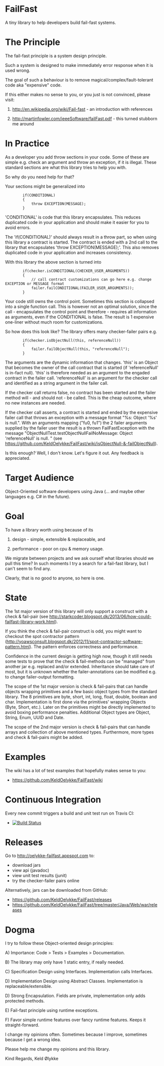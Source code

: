 FailFast
========

A tiny library to help developers build fail-fast systems.


The Principle
=============

The fail-fast principle is a system design principle. 

Such a system is designed to make immediately error response when it is used wrong.

The goal of such a behaviour is to remove magical/complex/fault-tolerant code aka "expensive" code.

If this either makes no sense to you, or you just is not convinced, please visit:

 1) http://en.wikipedia.org/wiki/Fail-fast - an introduction with references
 
 2) http://martinfowler.com/ieeeSoftware/failFast.pdf - this turned stubborn me around

In Practice
=============

As a developer you add throw sections in your code. Some of these are simple e.g. check an argument and throw an exception, if it is illegal. These standard sections are what this library tries to help you with. 

So why do you need help for that?

Your sections might be generalized into 

			if(CONDITIONAL) 
			{ 
				throw EXCEPTION(MESSAGE);
			}  

'CONDITIONAL' is code that this library encapsulates. This reduces duplicated code in your application and should make it easier for you to avoid errors.

The 'if(CONDITIONAL)' should always result in a throw part, so when using this library a contract is started. The contract is ended with a 2nd call to the library that encapsulates 'throw EXCEPTION(MESSAGE);'. This also removes duplicated code in your application and increases consistency.

With this library the above section is turned into

			if(checker.isCONDITIONAL(CHECKER_USER_ARGUMENTS)) 
			{ 
				// call contract customizations can go here e.g. change EXCEPTION or MESSAGE format
				failer.failCONDITIONAL(FAILER_USER_ARGUMENTS));
			}  

Your code still owns the control point. Sometimes this section is collapsed into a single function call. This is however not an optimal solution, since the call - encapsulates the control point and therefore - requires all information as arguments, even if the CONDITIONAL is false. The result is 1 expensive one-liner without much room for customizations.

So how does this look like? The library offers many checker-failer pairs e.g.

			if(checker.isObjectNull(this, referenceNull))
			{
				failer.failObjectNull(this, "referenceNull");
			}

The arguments are the dynamic information that changes. 'this' is an Object that becomes the owner of the call contract that is started (if 'referenceNull' is in-fact null). 'this' is therefore needed as an argument to the engaded contract in the failer call. 'referenceNull' is an argument for the checker call and identified as a string argument in the failer call. 

If the checker call returns false, no contract has been started and the failer method will - and should not - be called. This is the cheap outcome, where no new instances are needed.

If the checker call asserts, a contract is started and ended by the expensive failer call that throws an exception with a message format "%s: Object '%s' is null.". With an arguments mapping ("fu0, fu1") the 2 failer arguments supplied by the failer user the result is a thrown FailFastException with the message "ObjectNullTest.testObjectNullFailNoMessage: Object 'referenceNull' is null. " (see https://github.com/KeldOelykke/FailFast/wiki/isObjectNull-&-failObjectNull).

Is this enough? Well, I don't know. Let's figure it out. Any feedback is appreciated.
 

Target Audience
===============

Object-Oriented software developers using Java (... and maybe other languages e.g. C# in the future).


Goal
====

To have a library worth using because of its 

 1) design - simple, extensible & replaceable, and
 
 2) performance - poor on cpu & memory usage.
 
We migrate between projects and we ask ourself what libraries should we pull this time? 
In such moments I try a search for a fail-fast library, but I can't seem to find any.

Clearly, that is no good to anyone, so here is one.

State
========

The 1st major version of this library will only support a construct with a check & fail-pair (see http://starkcoder.blogspot.dk/2013/06/how-could-failfast-library-work.html).

If you think the check & fail-pair construct is odd, you might want to checkout the spot contractor pattern (http://yoawsconsult.blogspot.dk/2012/11/spot-contractor-software-pattern.html). The pattern enforces correctness and performance.

Confidence in the current design is getting high now, though it still needs some tests to prove that
the check & fail-methods can be "managed" from another jar e.g. replaced and/or extended. Inheritance should take care of most, but it is unknown whether the failer-annotations can be modified e.g. to change failer-output formatting.

The scope of the 1st major version is check & fail-pairs that can handle objects wrapping primitives and a few basic object types from the standard library. The 8 primitives are byte, short, int, long, float, double, boolean and char. Implementation is first done via the primitives' wrapping Objects (Byte, Short, etc.). Later on the primitives might be directly implemented to avoid boxing performance penalties. Additional Object types are Object, String, Enum, UUID and Date. 

The scope of the 2nd major version is check & fail-pairs that can handle arrays and collection of above mentioned types. Furthermore, more types and check & fail-pairs might be added.

Examples
========

The wiki has a lot of test examples that hopefully makes sense to you:
 - https://github.com/KeldOelykke/FailFast/wiki

Continuous Integration
======================

Every new commit triggers a build and unit test run on Travis CI: 
 - [![Build Status](https://travis-ci.org/KeldOelykke/FailFast.svg?branch=master)](https://travis-ci.org/KeldOelykke/FailFast)

Releases
===================

Go to http://oelykke-failfast.appspot.com to:
 - download jars
 - view api (javadoc)
 - view unit test results (junit)
 - try the checker-failer pairs online
 
Alternatively, jars can be downloaded from GitHub:
 - https://github.com/KeldOelykke/FailFast/releases
 - https://github.com/KeldOelykke/FailFast/tree/master/Java/Web/war/releases

Dogma
=====

I try to follow these Object-oriented design principles:

A) Importance: Code > Tests > Examples > Documentation.

B) The library may only have 1 static entry, if really needed.

C) Specification Design using Interfaces. Implementation calls Interfaces.

D) Implementation Design using Abstract Classes. Implementation is replaceable/extensible.

D) Strong Encapsulation. Fields are private, implementation only adds protected methods.

E) Fail-fast principle using runtime exceptions.

F) Favor simple runtime features over fancy runtime features. Keeps it straight-forward.  

I change my opinions often. Sometimes because I improve, sometimes because I get a wrong idea.

Please help me change my opinions and this library.


Kind Regards,
Keld Ølykke


